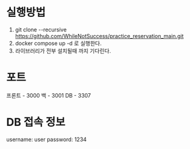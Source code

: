 # 실행방법
1. git clone --recursive https://github.com/WhileNotSuccess/practice_reservation_main.git
2. docker compose up -d 로 실행한다.
3. 라이브러리가 전부 설치될때 까지 기다린다.

# 포트
프론트 - 3000
백 - 3001
DB - 3307

# DB 접속 정보
username: user
password: 1234
